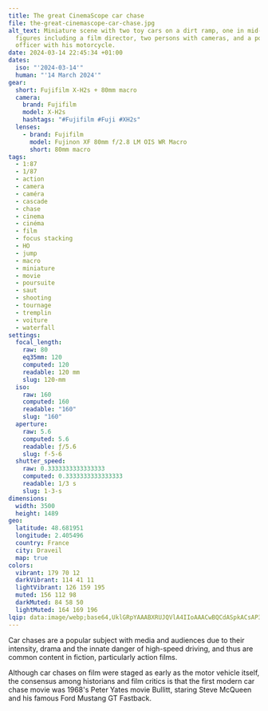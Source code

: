 ```yaml
---
title: The great CinemaScope car chase
file: the-great-cinemascope-car-chase.jpg
alt_text: Miniature scene with two toy cars on a dirt ramp, one in mid-air, and
  figures including a film director, two persons with cameras, and a police
  officer with his motorcycle.
date: 2024-03-14 22:45:34 +01:00
dates:
  iso: "'2024-03-14'"
  human: "'14 March 2024'"
gear:
  short: Fujifilm X-H2s + 80mm macro
  camera:
    brand: Fujifilm
    model: X-H2s
    hashtags: "#Fujifilm #Fuji #XH2s"
  lenses:
    - brand: Fujifilm
      model: Fujinon XF 80mm f/2.8 LM OIS WR Macro
      short: 80mm macro
tags:
  - 1:87
  - 1/87
  - action
  - camera
  - caméra
  - cascade
  - chase
  - cinema
  - cinéma
  - film
  - focus stacking
  - HO
  - jump
  - macro
  - miniature
  - movie
  - poursuite
  - saut
  - shooting
  - tournage
  - tremplin
  - voiture
  - waterfall
settings:
  focal_length:
    raw: 80
    eq35mm: 120
    computed: 120
    readable: 120 mm
    slug: 120-mm
  iso:
    raw: 160
    computed: 160
    readable: "160"
    slug: "160"
  aperture:
    raw: 5.6
    computed: 5.6
    readable: ƒ/5.6
    slug: f-5-6
  shutter_speed:
    raw: 0.3333333333333333
    computed: 0.3333333333333333
    readable: 1/3 s
    slug: 1-3-s
dimensions:
  width: 3500
  height: 1489
geo:
  latitude: 48.681951
  longitude: 2.405496
  country: France
  city: Draveil
  map: true
colors:
  vibrant: 179 70 12
  darkVibrant: 114 41 11
  lightVibrant: 126 159 195
  muted: 156 112 98
  darkMuted: 84 58 50
  lightMuted: 164 169 196
lqip: data:image/webp;base64,UklGRpYAAABXRUJQVlA4IIoAAACwBQCdASpkACsAP3G00140uqstqrSZI1AuCWcA0qw32M/JE1l2eXDPcCNsqSpSm3E7lgn6XhAA/u7Zv9A0BflPI0PFSJ4PTUv7VDUnoclrxU7Qheznfk7h7+v3V8CK2CnFuKi6YKtohdk0x/laVsCDFLaRqda24JbZcE+NxoNgPEo42kC0nkGAAAA=
---
```


Car chases are a popular subject with media and audiences due to their intensity, drama and the innate danger of high-speed driving, and thus are common content in fiction, particularly action films.

Although car chases on film were staged as early as the motor vehicle itself, the consensus among historians and film critics is that the first modern car chase movie was 1968's Peter Yates movie Bullitt, staring Steve McQueen and his famous Ford Mustang GT Fastback.

